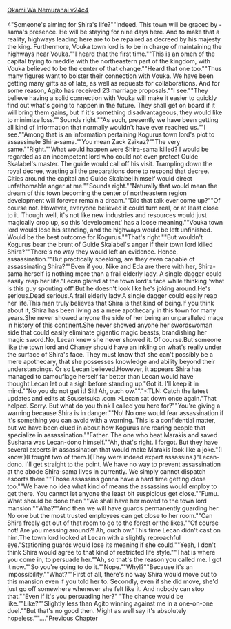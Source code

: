 [Okami Wa Nemuranai v24c4](https://www.sousetsuka.com/2020/08/okami-wa-nemuranai-244.html)
<br/><br/>
4"Someone's aiming for Shira's life?""Indeed. This town will be graced by <Herb Saint>-sama's presence. He will be staying for nine days here. And to make that a reality, highways leading here are to be repaired as decreed by his majesty the king. Furthermore, Vouka town lord is to be in charge of maintaining the highways near Vouka.""I heard that the first time.""This is an omen of the capital trying to meddle with the northeastern part of the kingdom, with Vouka believed to be the center of that change.""Heard that one too.""Thus many figures want to bolster their connection with Vouka. We have been getting many gifts as of late, as well as requests for collaborations. And for some reason, Agito has received 23 marriage proposals.""I see.""They believe having a solid connection with Vouka will make it easier to quickly find out what's going to happen in the future. They shall get on board if it will bring them gains, but if it's something disadvantageous, they would like to minimize loss.""Sounds right.""As such, presently we have been getting all kind of information that normally wouldn't have ever reached us.""I see.""Among that is an information pertaining Kogurus town lord's plot to assassinate Shira-sama.""You mean Zack Zaikaz?""The very same.""Right.""What would happen were Shira-sama killed? I would be regarded as an incompetent lord who could not even protect Guide Skalabel's master. The guide would call off his visit. Trampling down the royal decree, wasting all the preparations done to respond that decree. Cities around the capital and Guide Skalabel himself would direct unfathomable anger at me.""Sounds right.""Naturally that would mean the dream of this town becoming the center of northeastern region development will forever remain a dream.""Did that talk ever come up?""Of course not. However, everyone believed it could turn real, or at least close to it. Though well, it's not like new industries and resources would just magically crop up, so this 'development' has a loose meaning.""Vouka town lord would lose his standing, and the highways would be left unfinished. Would be the best outcome for Kogurus.""That's right.""But wouldn't Kogurus bear the brunt of Guide Skalabel's anger if their town lord killed Shira?""There's no way they would left an evidence. Hence, assassination.""But practically speaking, are they even capable of assassinating Shira?""Even if you, Nike and Eda are there with her, Shira-sama herself is nothing more than a frail elderly lady. A single dagger could easily reap her life."Lecan glared at the town lord's face while thinking 'what is this guy spouting off'.But he doesn't look like he's joking around.He's serious.Dead serious.A frail elderly lady.A single dagger could easily reap her life.This man truly believes that Shira is that kind of being.If you think about it, Shira has been living as a mere apothecary in this town for many years.She never showed anyone the side of her being an unparalleled mage in history of this continent.She never showed anyone her swordswoman side that could easily eliminate gigantic magic beasts, brandishing her magic sword.No, Lecan knew she never showed it. Of course.But someone like the town lord and Chaney should have an inkling on what's really under the surface of Shira's face. They must know that she can't possibly be a mere apothecary, that she possesses knowledge and ability beyond their understandings. Or so Lecan believed.However, it appears Shira has managed to camouflage herself far better than Lecan would have thought.Lecan let out a sigh before standing up."Got it. I'll keep it in mind.""No you do not get it! Sit! Ah, ouch ow.""<Recovery>."<TLN: Catch the latest updates and edits at Sousetsuka .com >Lecan sat down once again."That helped. Sorry. But what do you think I called you here for?""You're giving a warning because Shira is in danger.""No! No one would fear assassination if it's something you can avoid with a warning. This is a confidential matter, but we have been clued in about how Kogurus are rearing people that specialize in assassination.""Father. The one who beat <Cold-Blooded> Marakis and saved Sushana was Lecan-dono himself.""Ah, that's right. I forgot. But they have several experts in assassination that would make Marakis look like a joke."(I know.)(I fought two of them.)(They were indeed expert assassins.)"Lecan-dono. I'll get straight to the point. We have no way to prevent assassination at the abode Shira-sama lives in currently. We simply cannot dispatch escorts there.""Those assassins gonna have a hard time getting close too.""We have no idea what kind of means the assassins would employ to get there. You cannot let anyone the least bit suspicious get close.""Fumu. What should be done then.""We shall have her moved to the town lord mansion.""Wha?""And then we will have guards permanently guarding her. No one but the most trusted employees can get close to her room.""Can Shira freely get out of that room to go to the forest or the likes.""Of course not! Are you messing around?! Ah, ouch ow."This time Lecan didn't cast <Recovery> on him.The town lord looked at Lecan with a slightly reproachful eye."Stationing guards would lose its meaning if she could.""Yeah, I don't think Shira would agree to that kind of restricted life style.""That is where you come in, to persuade her.""Ah, so that's the reason you called me. I got it now.""So you're going to do it.""Nope.""Why!?""Because it's an impossibility.""What?""First of all, there's no way Shira would move out to this mansion even if you told her to. Secondly, even if she did move, she'd just go off somewhere whenever she felt like it. And nobody can stop that.""Even if it's you persuading her?" "The chance would be like.""Like?""Slightly less than Agito winning against me in a one-on-one duel.""But that's no good then. Might as well say it's absolutely hopeless.""...."Previous Chapter<br/>
